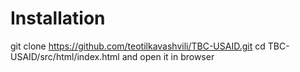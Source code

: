
# Installation

git clone https://github.com/teotilkavashvili/TBC-USAID.git
cd TBC-USAID/src/html/index.html
and open it in browser
